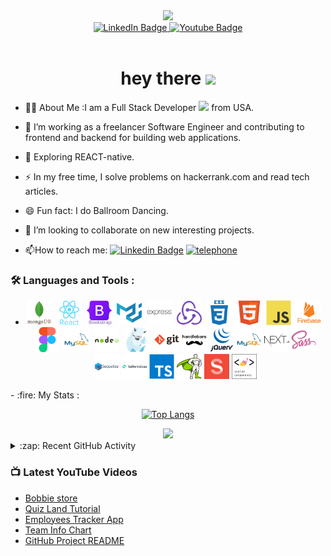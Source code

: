 <div id="header" align="center">
  <img src="https://media.giphy.com/media/M9gbBd9nbDrOTu1Mqx/giphy.gif" width="100"/>
</div>
<div id="badges" align="center">
  <a href="https://www.linkedin.com/in/sergey-bolotnikov-10035617/">
    <img src="https://img.shields.io/badge/LinkedIn-blue?style=for-the-badge&logo=linkedin&logoColor=white" alt="LinkedIn Badge"/>
  </a>
  <a href="https://www.youtube.com/playlist?list=PL7QDVncAtD5W0MQ6agC_YCTiG-05xZdrf">
    <img src="https://img.shields.io/badge/YouTube-red?style=for-the-badge&logo=youtube&logoColor=white" alt="Youtube Badge"/>
  </a>
</div>
<div align="center">
    <img src="https://komarev.com/ghpvc/?username=sbolotnikov&style=flat-square&color=blue" alt=""/>
  </div>
<h1 align="center">
  hey there
  <img src="https://media.giphy.com/media/hvRJCLFzcasrR4ia7z/giphy.gif" width="30"/>
</h1>


- :man_technologist: About Me :I am a Full Stack Developer <img src="https://media.giphy.com/media/WUlplcMpOCEmTGBtBW/giphy.gif" width="30"> from USA.
- :telescope: I’m working as a freelancer Software Engineer and contributing to frontend and backend for building web applications.

- :seedling: Exploring REACT-native.

- :zap: In my free time, I solve problems on hackerrank.com and read tech articles.
- 😄 Fun fact: I do Ballroom Dancing.
- 👯 I’m looking to collaborate on new interesting projects.
- :mailbox:How to reach me: [![Linkedin Badge](https://img.shields.io/badge/-sergeybolotnikov-blue?style=for-the-badge&logo=Linkedin&logoColor=white)](https://www.linkedin.com/in/sergey-bolotnikov-10035617/) [![telephone](https://img.shields.io/badge/-(917)9162840-blue?style=for-the-badge&logo=whatsapp&logoColor=red)](tel:+19179162840)


 ### :hammer_and_wrench: Languages and Tools :
- <div align="center">
  <img src="https://github.com/devicons/devicon/blob/master/icons/mongodb/mongodb-original-wordmark.svg" title="MongoDB" alt="MongoDB" width="40" height="40"/>&nbsp;
  <img src="https://github.com/devicons/devicon/blob/master/icons/react/react-original-wordmark.svg" title="React" alt="React" width="40" height="40"/>&nbsp;
  <img src="https://github.com/devicons/devicon/blob/master/icons/bootstrap/bootstrap-original-wordmark.svg" title="Bootstrap" alt="Bootstrap" width="40" height="40"/>&nbsp;
  <img src="https://github.com/devicons/devicon/blob/master/icons/materialui/materialui-original.svg" title="Material UI" alt="Material UI" width="40" height="40"/>&nbsp;
  <img src="https://github.com/devicons/devicon/blob/master/icons/express/express-original-wordmark.svg" title="Express" alt="Express" width="40" height="40"/>&nbsp;
  <img src="https://github.com/devicons/devicon/blob/master/icons/redux/redux-original.svg" title="Redux" alt="Redux " width="40" height="40"/>&nbsp;
  <img src="https://github.com/devicons/devicon/blob/master/icons/css3/css3-plain-wordmark.svg"  title="CSS3" alt="CSS" width="40" height="40"/>&nbsp;
  <img src="https://github.com/devicons/devicon/blob/master/icons/html5/html5-original.svg" title="HTML5" alt="HTML" width="40" height="40"/>&nbsp;
  <img src="https://github.com/devicons/devicon/blob/master/icons/javascript/javascript-original.svg" title="JavaScript" alt="JavaScript" width="40" height="40"/>&nbsp;
  <img src="https://github.com/devicons/devicon/blob/master/icons/firebase/firebase-plain-wordmark.svg" title="Firebase" alt="Firebase" width="40" height="40"/>&nbsp;
  <img src="https://github.com/devicons/devicon/blob/master/icons/figma/figma-original.svg" title="Figma"  alt="Figma" width="40" height="40"/>&nbsp;
  <img src="https://github.com/devicons/devicon/blob/master/icons/mysql/mysql-original-wordmark.svg" title="MySQL"  alt="MySQL" width="40" height="40"/>&nbsp;
  <img src="https://github.com/devicons/devicon/blob/master/icons/nodejs/nodejs-original-wordmark.svg" title="NodeJS" alt="NodeJS" width="40" height="40"/>&nbsp;
  <img src="https://github.com/devicons/devicon/blob/master/icons/foundation/foundation-original.svg" title="FoundationCSS" alt="FoundationCSS" width="40" height="40"/>&nbsp;
  <img src="https://github.com/devicons/devicon/blob/master/icons/git/git-original-wordmark.svg" title="Git" **alt="Git" width="40" height="40"/>
   <img src="https://github.com/devicons/devicon/blob/master/icons/handlebars/handlebars-original-wordmark.svg" title="Handlebars" **alt="Handlebars" width="40" height="40"/>
   <img src="https://github.com/devicons/devicon/blob/master/icons/jquery/jquery-original-wordmark.svg" title="JQuery" **alt="JQuery" width="40" height="40"/>
   <img src="https://github.com/devicons/devicon/blob/master/icons/mysql/mysql-original-wordmark.svg" title="MySQL" **alt="MySQL" width="40" height="40"/> 
  <img src="https://github.com/devicons/devicon/blob/master/icons/nextjs/nextjs-original-wordmark.svg" title="NextJS" **alt="NextJS" width="40" height="40"/>
  <img src="https://github.com/devicons/devicon/blob/master/icons/sass/sass-original.svg" title="Saas" **alt="Saas" width="40" height="40"/>
  <img src="https://github.com/devicons/devicon/blob/master/icons/sequelize/sequelize-original-wordmark.svg" title="Sequelize" **alt="Sequelize" width="40" height="40"/>
  <img src="https://github.com/devicons/devicon/blob/master/icons/tailwindcss/tailwindcss-original-wordmark.svg" title="TailwindCSS" **alt="TailwindCSS" width="40" height="40"/>
  <img src="https://github.com/devicons/devicon/blob/master/icons/typescript/typescript-original.svg" title="Typescript" **alt="Typescript" width="40" height="40"/>
  <img src="./greensock.png" title="GreenSock" **alt="GreenSock" width="40" height="40"/>
  <img src="./sanity.png" title="Sanity IO" **alt="Sanity IO" width="40" height="40"/>
  <img src="./styledComp.png" title="Styled Components" **alt="Styled Components" width="40" height="40"/>
</div>
- :fire: My Stats :
<div align="center">

 [![Top Langs](https://github-readme-stats.vercel.app/api/top-langs/?username=sbolotnikov)](https://github.com/sbolotnikov/github-readme-stats)
 
 <img src="https://github-readme-stats.vercel.app/api?username=sbolotnikov&show_icons=true&theme=prussian" width="400"/>
</div>

<details>
  <summary>:zap: Recent GitHub Activity</summary>

<!--START_SECTION:activity-->

</details>

### 📺 Latest YouTube Videos

<!-- YOUTUBE:START -->
- [Bobbie store](https://youtu.be/6TWGMW7uzoE)
- [Quiz Land Tutorial](https://youtu.be/x116B9S0tX4)
- [Employees Tracker App](https://youtu.be/T3FLJTATWkg)
- [Team Info Chart](https://youtu.be/mlQAWMMPP2w)
- [GitHub Project README](https://youtu.be/1ciovLM8FY4)
<!-- YOUTUBE:END -->
<!--
**sbolotnikov/sbolotnikov** is a ✨ _special_ ✨ repository because its `README.md` (this file) appears on your GitHub profile.

Here are some ideas to get you started:

- 🔭 I’m currently working on ...
- 🌱 I’m currently learning ...
- 👯 I’m looking to collaborate on ...
- 🤔 I’m looking for help with ...
- 💬 Ask me about ...
- 📫 How to reach me: ...
- 😄 Pronouns: ...
- ⚡ Fun fact: ...
-->
